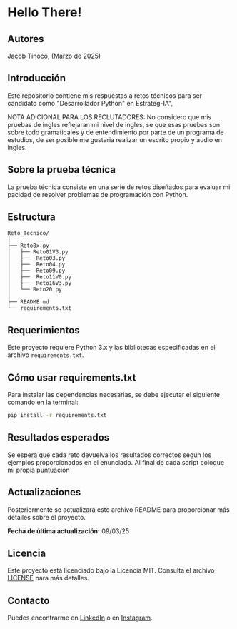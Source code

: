 # Hello There!

## Autores
Jacob Tinoco, (Marzo de 2025)

## Introducción
Este repositorio contiene mis respuestas a retos técnicos para ser candidato como "Desarrollador Python" en Estrateg-IA", 

NOTA ADICIONAL PARA LOS RECLUTADORES:
No considero que mis pruebas de ingles reflejaran mi nivel de ingles, se que esas pruebas son sobre todo gramaticales y de entendimiento
por parte de un programa de estudios, de ser posible me gustaria realizar un escrito propio y audio en ingles.

## Sobre la prueba técnica
La prueba técnica consiste en una serie de retos diseñados para evaluar mi pacidad de resolver problemas de programación con Python.

## Estructura
```
Reto_Tecnico/
│
├── Reto0x.py
│   ├── Reto01V3.py
│   ├──  Reto03.py
│   ├──  Reto04.py
│   ├──  Reto09.py
│   ├──  Reto11V0.py
│   ├──  Reto16V3.py
│   └── Reto20.py
│
├── README.md
└── requirements.txt
```

## Requerimientos
Este proyecto requiere Python 3.x y las bibliotecas especificadas en el archivo `requirements.txt`.

## Cómo usar requirements.txt
Para instalar las dependencias necesarias, se debe ejecutar el siguiente comando en la terminal:

```bash
pip install -r requirements.txt
```

## Resultados esperados
Se espera que cada reto devuelva los resultados correctos según los ejemplos proporcionados en el enunciado. Al final de cada script coloque mi propia puntuación


## Actualizaciones
Posteriormente se actualizará este archivo README para proporcionar más detalles sobre el proyecto.

**Fecha de última actualización:** 09/03/25

## Licencia
Este proyecto está licenciado bajo la Licencia MIT. Consulta el archivo [LICENSE](LICENSE) para más detalles.

## Contacto
Puedes encontrarme en [LinkedIn](https://www.linkedin.com/in/jacob-t-329675258/) o en [Instagram](https://www.instagram.com/jknc.0/).
